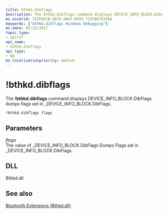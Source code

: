 ```yaml
---
title: bthkd.dibflags
description: The bthkd.dibflags command displays DEVICE_INFO_BLOCK.DibFlags dumps flags set in _DEVICE_INFO_BLOCK.DibFlags.
ms.assetid: 767E6ECB-5B7E-4A63-8503-733CBD7E2E6A
keywords: ["bthkd.dibflags Windows Debugging"]
ms.date: 05/23/2017
topic_type:
- apiref
api_name:
- bthkd.dibflags
api_type:
- NA
ms.localizationpriority: medium
---
```


# !bthkd.dibflags


The **!bthkd.dibflags** command displays DEVICE\_INFO\_BLOCK.DibFlags dumps flags set in \_DEVICE\_INFO\_BLOCK.DibFlags.

```dbgsyntax
!bthkd.dibflags flags
```

## <span id="ddk__devobj_dbg"></span><span id="DDK__DEVOBJ_DBG"></span>Parameters


<span id="_______flags______"></span><span id="_______FLAGS______"></span> *flags*   
The value of \_DEVICE\_INFO\_BLOCK.DibFlags Dumps Flags set in \_DEVICE\_INFO\_BLOCK.DibFlags.

## <span id="DLL"></span><span id="dll"></span>DLL


Bthkd.dll

## <span id="see_also"></span>See also


[Bluetooth Extensions (Bthkd.dll)](bluetooh-extensions--bthkd-dll-.md)

 

 






